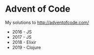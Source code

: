 # Advent of Code

My solutions to http://adventofcode.com/

* 2016 - JS
* 2017 - JS
* 2018 - Elixir
* 2019 - Clojure
